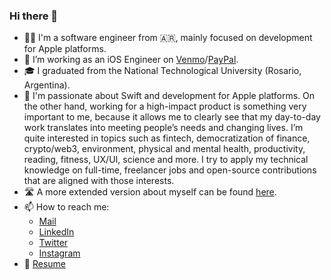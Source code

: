 ### Hi there 👋

- 👨‍💻 I'm a software engineer from 🇦🇷, mainly focused on development for Apple platforms.
- 💼 I’m working as an iOS Engineer on [Venmo](https://venmo.com/)/[PayPal](https://www.paypal.com/).
- 🎓 I graduated from the National Technological University (Rosario, Argentina).
- 🌱 I'm passionate about Swift and development for Apple platforms. On the other hand, working for a high-impact product is something very important to me, because it allows me to clearly see that my day-to-day work translates into meeting people’s needs and changing lives. I’m quite interested in topics such as fintech, democratization of finance, crypto/web3, environment, physical and mental health, productivity, reading, fitness, UX/UI, science and more. I try to apply my technical knowledge on full-time, freelancer jobs and open-source contributions that are aligned with those interests.
- 🛣 A more extended version about myself can be found [here](https://about.me/jmgentili).
- 📫 How to reach me:
    - [Mail](mailto:gentilijuanmanuel@gmail.com)
    - [LinkedIn](https://www.linkedin.com/in/juan-manuel-gentili/)
    - [Twitter](https://twitter.com/jgentilicio)
    - [Instagram](https://www.instagram.com/juanma.gentili/)
- 📄 [Resume](https://resume.io/r/kvTWnAEph)
